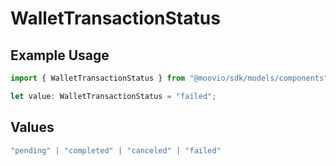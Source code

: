 # WalletTransactionStatus

## Example Usage

```typescript
import { WalletTransactionStatus } from "@moovio/sdk/models/components";

let value: WalletTransactionStatus = "failed";
```

## Values

```typescript
"pending" | "completed" | "canceled" | "failed"
```